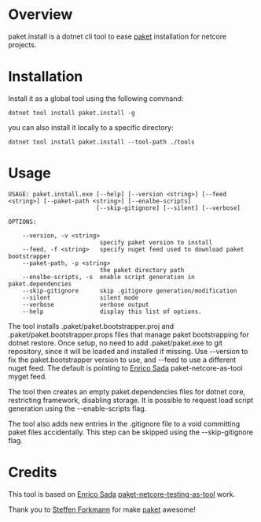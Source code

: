 # Overview

paket.install is a dotnet cli tool to ease [paket](https://fsprojects.github.io/Paket/) installation for netcore projects.

# Installation

Install it as a global tool using the following command:

```
dotnet tool install paket.install -g
```

you can also install it locally to a specific directory:

```
dotnet tool install paket.install --tool-path ./tools
```


# Usage

```
USAGE: paket.install.exe [--help] [--version <string>] [--feed <string>] [--paket-path <string>] [--enalbe-scripts]
                         [--skip-gitignore] [--silent] [--verbose]

OPTIONS:

    --version, -v <string>
                          specify paket version to install
    --feed, -f <string>   specify nuget feed used to download paket bootstrapper
    --paket-path, -p <string>
                          the paket directory path
    --enalbe-scripts, -s  enable script generation in paket.dependencies
    --skip-gitignore      skip .gitignore generation/modification
    --silent              silent mode
    --verbose             verbose output
    --help                display this list of options.
```

The tool installs .paket/paket.bootstrapper.proj and .paket/paket.bootstrapper.props files 
that manage paket bootstrapping for dotnet restore. Once setup, no need to add .paket/paket.exe 
to git repository, since it will be loaded and installed if missing. Use --version to fix the 
paket.bootstrapper version to use, and --feed to use a different nuget feed. The default is pointing 
to [Enrico Sada](https://github.com/enricosada) paket-netcore-as-tool myget feed.

The tool then creates an empty paket.dependencies files for dotnet core, restricting framework, disabling
storage. It is possible to request load script generation using the --enable-scripts flag.

The tool also adds new entries in the .gitignore file to a void committing paket files accidentally. This
step can be skipped using the --skip-gitignore flag.

# Credits

This tool is based on [Enrico Sada](https://github.com/enricosada) [paket-netcore-testing-as-tool](https://github.com/enricosada/paket-netcore-testing-as-tool) work. 

Thank you to [Steffen Forkmann](https://github.com/forki/) for make [paket](https://fsprojects.github.io/Paket/) awesome!
